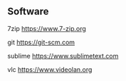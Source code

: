 


## Software

7zip https://www.7-zip.org

git https://git-scm.com

sublime https://www.sublimetext.com

vlc https://www.videolan.org
